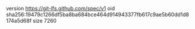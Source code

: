 version https://git-lfs.github.com/spec/v1
oid sha256:19479c1266df5ba8ba684bce464d914943377fb617c9ae5b60dd1d8174a5d68f
size 7260
